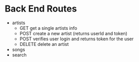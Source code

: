 # Back End Routes

* artists
  * GET get a single artists info
  * POST create a new artist (returns userId and token)
  * POST verifies user login and returns token for the user
  * DELETE delete an artist
* songs
* search
